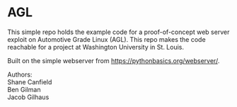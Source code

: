 # AGL

This simple repo holds the example code for a proof-of-concept web server exploit on Automotive Grade Linux (AGL). This repo makes the code reachable for a project at Washington University in St. Louis. 

Built on the simple webserver from https://pythonbasics.org/webserver/.

Authors:  
Shane Canfield  
Ben Gilman  
Jacob Gilhaus 
